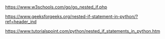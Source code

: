 https://www.w3schools.com/go/go_nested_if.php

https://www.geeksforgeeks.org/nested-if-statement-in-python/?ref=header_ind

https://www.tutorialspoint.com/python/nested_if_statements_in_python.htm
